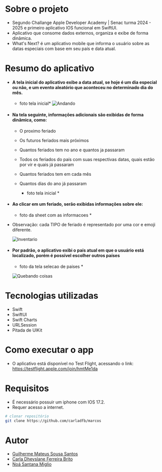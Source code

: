 # Sobre o projeto

- Segundo Challange Apple Developer Academy | Senac turma 2024 - 2025 e primeiro aplicativo IOS funcional em SwiftUI.
- Aplicativo que consome dados externos, organiza e exibe de forma dinâmica.
- What's Next? é um aplicativo mobile que informa o usuário sobre as datas especiais com base em seu país e data atual.

# Resumo do aplicativo

- #### A tela inicial do aplicativo exibe a data atual, se hoje é um dia especial ou não, e um evento aleatório que aconteceu no determinado dia do mês.

    * foto tela inicial*
    ![Andando](https://github.com/Npczz2/Joguinho-c1/blob/main/Assets/andando.gif) 

- #### Na tela seguinte, informações adicionais são exibidas de forma dinâmica, como:

    - O proximo feriado
    - Os futuros feriados mais próximos
    - Quantos feriados tem no ano e quantos ja passaram
    - Todos os feriados do país com suas respectivas datas, quais estão por vir e quais já passaram
    - Quantos feriados tem em cada mês
    - Quantos dias do ano já passaram
 
      * foto tela inicial *

- #### Ao clicar em um feriado, serão exibidas informações sobre ele:

   * foto da sheet com as informacoes *

- Observação: cada TIPO de feriado é representado por uma cor e emoji diferente.

    ![Inventario](https://github.com/Npczz2/Joguinho-c1/blob/main/Assets/inventario.gif)

- #### Por padrão, o aplicativo exibi o país atual em que o usuário está localizado, porém é possível escolher outros países

   * foto da tela selecao de paises *

    ![Quebando coisas](https://github.com/Npczz2/Joguinho-c1/blob/main/Assets/passandodefase.gif) 


# Tecnologias utilizadas
- Swift
- SwiftUI
- Swift Charts
- URLSession
- Pitada de UIKit

# Como executar o app

- O aplicativo está disponível no Test Flight, acessando o link: https://testflight.apple.com/join/hmtMe1da
# Requisitos

- É necessário possuir um iphone com IOS 17.2.
- Requer acesso a internet.
  
```bash
# clonar repositório
git clone https://github.com/carladfb/marcos
```

# Autor

- [Guilherme Mateus Sousa Santos](https://github.com/Domiuau)
- [Carla Dheyslane Ferreira Brito](https://github.com/carladfb) 
- [Noá Santana Miglio](https://github.com/Noivtroivsky)
